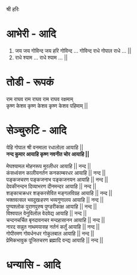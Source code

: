 श्री हरिः

# आभेरी - आदि 
1. जय जय गोविन्द जय हरि गोविन्द ... गोविन्द राधे गोपाल राधे ... ||
2. राधे श्याम ... राधे श्याम ... ||

# तोडी - रूपकं 
राम राघव राम राघव राम राघव रक्षमाम्  
कृष्ण केशव कृष्ण केशव कृष्ण केशव पहिमाम् ||

# सेञ्चुरुटि - आदि
येहि गोपाल श्री वनमाला रधालोला आयाहि ||  
**नन्द कुमार आयाहि कृष्ण नवनीत चोर आयाहि ||**

मेघश्यामल मोहनरूप मुरलीधर आयाहि || नन्द ||  
कंसध्वंसन कालीयनर्तन कनकाम्बरधर आयाहि || नन्द ||  
पङ्कजचरण पङ्कजनाभ पङ्कजनयन आयाहि || नन्द ||  
देवकीनन्दन दिव्याभरण दीनमन्दर आयाहि || नन्द ||  
शङ्काचक्रधर शङ्करसेवित मङ्गलविग्रह आयाहि || नन्द ||  
भक्तवत्सल भवदुखःहरण भव्यगुणालय आयाहि || नन्द ||  
पुण्यश्लोक पुराणपुरुष पुण्डरीकाक्ष आयाहि || नन्द ||  
विश्वपाल वेनुविलोल वेदवेद्य आयाहि || नन्द ||  
चन्दनचर्चित बृनदावनचर मन्दहासानन आयाहि || नन्द ||  
नारद सन्नुत नाथमयासह नर्तनं कर्तुं आयाहि || नन्द ||  
गोपीरमण गोवर्धनधर गोकुलबाल आयाहि || नन्द ||  
प्रेमिकभावुक पूजितचरण ब्रह्मादि वन्द्य आयाहि || नन्द ||  

# धन्यासि - आदि
